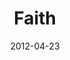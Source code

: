 ---
layout: music 
title: "Faith"
series: "James: Putting Your Faith to Work"
date: 2012-04-23 
description: "Chuck Mingo talks about what faith is all about."
audio: "http://www.crossroads.net/players/media/hq/james_01.mp3"
audio-duration: "40:15"
src: "http://www.crossroads.net/players/media/mediumHz/James_190x110.jpg"
---